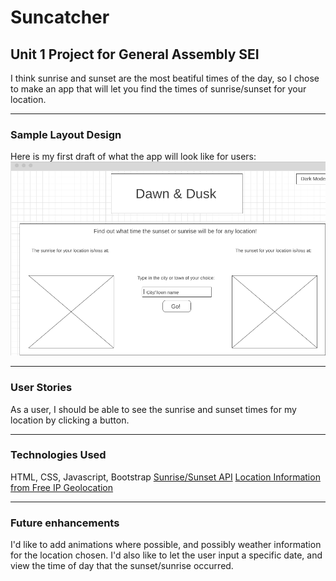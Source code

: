 # Suncatcher
## Unit 1 Project for General Assembly SEI

I think sunrise and sunset are the most beatiful times of the day, so I chose to make an app that will let you find the times of sunrise/sunset for your location.

-------------

### Sample Layout Design
Here is my first draft of what the app will look like for users:
![wireframe](images/wireframe.png "Basic layout")

-------------

### User Stories
As a user, I should be able to see the sunrise and sunset times for my location by clicking a button.

-------------

### Technologies Used
HTML, CSS, Javascript, Bootstrap
[Sunrise/Sunset API](https://sunrise-sunset.org/api)
[Location Information from Free IP Geolocation](https://freegeoip.app/json/)

-------------

### Future enhancements
I'd like to add animations where possible, and possibly weather information for the location chosen. 
I'd also like to let the user input a specific date, and view the time of day that the sunset/sunrise occurred. 